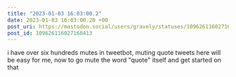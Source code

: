 ```yaml
---
title: "2023-01-03 16:03:00.2"
date: 2023-01-03 16:03:00.20 +00
post_uri: https://mastodon.social/users/gravely/statuses/109626116027168413
post_id: 109626116027168413
---
```

i have over six hundreds mutes in tweetbot, muting quote tweets here will be easy for me, now to go mute the word "quote" itself and get started on that


